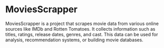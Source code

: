 # MoviesScrapper
MoviesScrapper is a project that scrapes movie data from various online sources like IMDb and Rotten Tomatoes. It collects information such as titles, ratings, release dates, genres, and cast. This data can be used for analysis, recommendation systems, or building movie databases.
